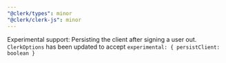 ```yaml
---
"@clerk/types": minor
"@clerk/clerk-js": minor
---
```


Experimental support: Persisting the client after signing a user out.
`ClerkOptions` has been updated to accept `experimental: { persistClient: boolean }`
